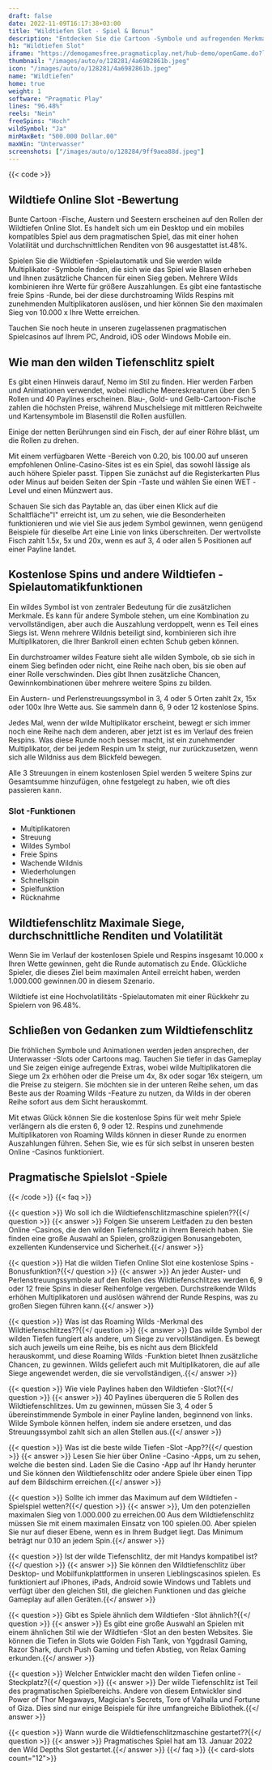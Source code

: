 ```yaml
---
draft: false
date: 2022-11-09T16:17:38+03:00
title: "Wildtiefen Slot - Spiel & Bonus"
description: "Entdecken Sie die Cartoon -Symbole und aufregenden Merkmale des Wildtiefenschlitzes in unserer vollständigen Bewertung. Wir zeigen auch, wo wir es mit dem besten Casino -Bonus spielen können."
h1: "Wildtiefen Slot"
iframe: "https://demogamesfree.pragmaticplay.net/hub-demo/openGame.do?lang=en&cur=USD&websiteUrl=https%3A%2F%2Fclienthub.pragmaticplay.com%2F&gcpif=2831&gameSymbol=vs40wanderw&jurisdiction=99&lobbyUrl=https://clienthub.pragmaticplay.com/slots/game-library/"
thumbnail: "/images/auto/o/128281/4a6982861b.jpeg"
icon: "/images/auto/o/128281/4a6982861b.jpeg"
name: "Wildtiefen"
home: true
weight: 1
software: "Pragmatic Play"
lines: "96.48%"
reels: "Nein"
freeSpins: "Hoch"
wildSymbol: "Ja"
minMaxBet: "500.000 Dollar.00"
maxWin: "Unterwasser"
screenshots: ["/images/auto/o/128284/9ff9aea88d.jpeg"]
---
```


{{< code >}}<h2>Wildtiefe Online Slot -Bewertung</h2><p>Bunte Cartoon -Fische, Austern und Seestern erscheinen auf den Rollen der Wildtiefen Online Slot. Es handelt sich um ein Desktop und ein mobiles kompatibles Spiel aus dem pragmatischen Spiel, das mit einer hohen Volatilität und durchschnittlichen Renditen von 96 ausgestattet ist.48%.</p><p>Spielen Sie die Wildtiefen -Spielautomatik und Sie werden wilde Multiplikator -Symbole finden, die sich wie das Spiel wie Blasen erheben und Ihnen zusätzliche Chancen für einen Sieg geben. Mehrere Wilds kombinieren ihre Werte für größere Auszahlungen. Es gibt eine fantastische freie Spins -Runde, bei der diese durchstroaming Wilds Respins mit zunehmenden Multiplikatoren auslösen, und hier können Sie den maximalen Sieg von 10.000 x Ihre Wette erreichen.</p><p>Tauchen Sie noch heute in unseren zugelassenen pragmatischen Spielcasinos auf Ihrem PC, Android, iOS oder Windows Mobile ein.</p><h2>Wie man den wilden Tiefenschlitz spielt</h2><p>Es gibt einen Hinweis darauf, Nemo im Stil zu finden. Hier werden Farben und Animationen verwendet, wobei niedliche Meereskreaturen über den 5 Rollen und 40 Paylines erscheinen. Blau-, Gold- und Gelb-Cartoon-Fische zahlen die höchsten Preise, während Muschelsiege mit mittleren Reichweite und Kartensymbole im Blasenstil die Rollen ausfüllen.</p><p>Einige der netten Berührungen sind ein Fisch, der auf einer Röhre bläst, um die Rollen zu drehen.</p><p>Mit einem verfügbaren Wette -Bereich von 0.20, bis 100.00 auf unseren empfohlenen Online-Casino-Sites ist es ein Spiel, das sowohl lässige als auch höhere Spieler passt. Tippen Sie zunächst auf die Registerkarten Plus oder Minus auf beiden Seiten der Spin -Taste und wählen Sie einen WET -Level und einen Münzwert aus.</p><p>Schauen Sie sich das Paytable an, das über einen Klick auf die Schaltfläche"I" erreicht ist, um zu sehen, wie die Besonderheiten funktionieren und wie viel Sie aus jedem Symbol gewinnen, wenn genügend Beispiele für dieselbe Art eine Linie von links überschreiten. Der wertvollste Fisch zahlt 1.5x, 5x und 20x, wenn es auf 3, 4 oder allen 5 Positionen auf einer Payline landet.</p><h2>Kostenlose Spins und andere Wildtiefen -Spielautomatikfunktionen</h2><p>Ein wildes Symbol ist von zentraler Bedeutung für die zusätzlichen Merkmale. Es kann für andere Symbole stehen, um eine Kombination zu vervollständigen, aber auch die Auszahlung verdoppelt, wenn es Teil eines Siegs ist. Wenn mehrere Wildnis beteiligt sind, kombinieren sich ihre Multiplikatoren, die Ihrer Bankroll einen echten Schub geben können.</p><p>Ein durchstroamer wildes Feature sieht alle wilden Symbole, ob sie sich in einem Sieg befinden oder nicht, eine Reihe nach oben, bis sie oben auf einer Rolle verschwinden. Dies gibt Ihnen zusätzliche Chancen, Gewinnkombinationen über mehrere weitere Spins zu bilden.</p><p>Ein Austern- und Perlenstreuungssymbol in 3, 4 oder 5 Orten zahlt 2x, 15x oder 100x Ihre Wette aus. Sie sammeln dann 6, 9 oder 12 kostenlose Spins.</p><p>Jedes Mal, wenn der wilde Multiplikator erscheint, bewegt er sich immer noch eine Reihe nach dem anderen, aber jetzt ist es im Verlauf des freien Respins. Was diese Runde noch besser macht, ist ein zunehmender Multiplikator, der bei jedem Respin um 1x steigt, nur zurückzusetzen, wenn sich alle Wildniss aus dem Blickfeld bewegen.</p><p>Alle 3 Streuungen in einem kostenlosen Spiel werden 5 weitere Spins zur Gesamtsumme hinzufügen, ohne festgelegt zu haben, wie oft dies passieren kann.</p><h3>
Slot -Funktionen</h3><ul>
<li></span>
Multiplikatoren</li>
<li></span>
Streuung</li>
<li></span>
Wildes Symbol</li>
<li></span>
Freie Spins</li>
<li></span>
Wachende Wildnis</li>
<li></span>
Wiederholungen</li>
<li></span>
Schnellspin</li>
<li></span>
Spielfunktion</li>
<li></span>
Rücknahme</li></ul><h2>Wildtiefenschlitz Maximale Siege, durchschnittliche Renditen und Volatilität</h2><p>Wenn Sie im Verlauf der kostenlosen Spiele und Respins insgesamt 10.000 x Ihren Wette gewinnen, geht die Runde automatisch zu Ende. Glückliche Spieler, die dieses Ziel beim maximalen Anteil erreicht haben, werden 1.000.000 gewinnen.00 in diesem Szenario.</p><p>Wildtiefe ist eine Hochvolatilitäts -Spielautomaten mit einer Rückkehr zu Spielern von 96.48%.</p><h2>Schließen von Gedanken zum Wildtiefenschlitz</h2><p>Die fröhlichen Symbole und Animationen werden jeden ansprechen, der Unterwasser -Slots oder Cartoons mag. Tauchen Sie tiefer in das Gameplay und Sie zeigen einige aufregende Extras, wobei wilde Multiplikatoren die Siege um 2x erhöhen oder die Preise um 4x, 8x oder sogar 16x steigern, um die Preise zu steigern. Sie möchten sie in der unteren Reihe sehen, um das Beste aus der Roaming Wilds -Feature zu nutzen, da Wilds in der oberen Reihe sofort aus dem Sicht herauskommt.</p><p>Mit etwas Glück können Sie die kostenlose Spins für weit mehr Spiele verlängern als die ersten 6, 9 oder 12. Respins und zunehmende Multiplikatoren von Roaming Wilds können in dieser Runde zu enormen Auszahlungen führen. Sehen Sie, wie es für sich selbst in unseren besten Online -Casinos funktioniert.</p><h2>Pragmatische Spielslot -Spiele</h2>
{{< /code >}}
{{< faq >}}

{{< question >}} Wo soll ich die Wildtiefenschlitzmaschine spielen??{{</ question >}}
{{< answer >}} Folgen Sie unserem Leitfaden zu den besten Online -Casinos, die den wilden Tiefenschlitz in ihrem Bereich haben. Sie finden eine große Auswahl an Spielen, großzügigen Bonusangeboten, exzellenten Kundenservice und Sicherheit.{{</ answer >}}

{{< question >}} Hat die wilden Tiefen Online Slot eine kostenlose Spins -Bonusfunktion?{{</ question >}}
{{< answer >}} An jeder Auster- und Perlenstreuungssymbole auf den Rollen des Wildtiefenschlitzes werden 6, 9 oder 12 freie Spins in dieser Reihenfolge vergeben. Durchstreikende Wilds erhöhen Multiplikatoren und auslösen während der Runde Respins, was zu großen Siegen führen kann.{{</ answer >}}

{{< question >}} Was ist das Roaming Wilds -Merkmal des Wildtiefenschlitzes??{{</ question >}}
{{< answer >}} Das wilde Symbol der wilden Tiefen fungiert als andere, um Siege zu vervollständigen. Es bewegt sich auch jeweils um eine Reihe, bis es nicht aus dem Blickfeld herauskommt, und diese Roaming Wilds -Funktion bietet Ihnen zusätzliche Chancen, zu gewinnen. Wilds geliefert auch mit Multiplikatoren, die auf alle Siege angewendet werden, die sie vervollständigen,.{{</ answer >}}

{{< question >}} Wie viele Paylines haben den Wildtiefen -Slot?{{</ question >}}
{{< answer >}} 40 Paylines überqueren die 5 Rollen des Wildtiefenschlitzes. Um zu gewinnen, müssen Sie 3, 4 oder 5 übereinstimmende Symbole in einer Payline landen, beginnend von links. Wilde Symbole können helfen, indem sie andere ersetzen, und das Streuungssymbol zahlt sich an allen Stellen aus.{{</ answer >}}

{{< question >}} Was ist die beste wilde Tiefen -Slot -App??{{</ question >}}
{{< answer >}} Lesen Sie hier über Online -Casino -Apps, um zu sehen, welche die besten sind. Laden Sie die Casino -App auf Ihr Handy herunter und Sie können den Wildtiefenschlitz oder andere Spiele über einen Tipp auf dem Bildschirm erreichen.{{</ answer >}}

{{< question >}} Sollte ich immer das Maximum auf dem Wildtiefen -Spielspiel wetten?{{</ question >}}
{{< answer >}}, Um den potenziellen maximalen Sieg von 1.000.000 zu erreichen.00 Aus dem Wildtiefenschlitz müssen Sie mit einem maximalen Einsatz von 100 spielen.00. Aber spielen Sie nur auf dieser Ebene, wenn es in Ihrem Budget liegt. Das Minimum beträgt nur 0.10 an jedem Spin.{{</ answer >}}

{{< question >}} Ist der wilde Tiefenschlitz, der mit Handys kompatibel ist?{{</ question >}}
{{< answer >}} Sie können den Wildtiefenschlitz über Desktop- und Mobilfunkplattformen in unseren Lieblingscasinos spielen. Es funktioniert auf iPhones, iPads, Android sowie Windows und Tablets und verfügt über den gleichen Stil, die gleichen Funktionen und das gleiche Gameplay auf allen Geräten.{{</ answer >}}

{{< question >}} Gibt es Spiele ähnlich dem Wildtiefen -Slot ähnlich?{{</ question >}}
{{< answer >}} Es gibt eine große Auswahl an Spielen mit einem ähnlichen Stil wie der Wildtiefen -Slot an den besten Websites. Sie können die Tiefen in Slots wie Golden Fish Tank, von Yggdrasil Gaming, Razor Shark, durch Push Gaming und tiefen Abstieg, von Relax Gaming erkunden.{{</ answer >}}

{{< question >}} Welcher Entwickler macht den wilden Tiefen online -Steckplatz?{{</ question >}}
{{< answer >}} Der wilde Tiefenschlitz ist Teil des pragmatischen Spielbereichs. Andere von diesem Entwickler sind Power of Thor Megaways, Magician's Secrets, Tore of Valhalla und Fortune of Giza. Dies sind nur einige Beispiele für ihre umfangreiche Bibliothek.{{</ answer >}}

{{< question >}} Wann wurde die Wildtiefenschlitzmaschine gestartet??{{</ question >}}
{{< answer >}} Pragmatisches Spiel hat am 13. Januar 2022 den Wild Depths Slot gestartet.{{</ answer >}}
{{</ faq >}}
{{< card-slots count="12">}}